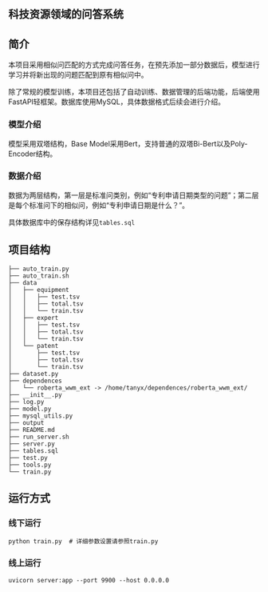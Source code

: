 ## 科技资源领域的问答系统

## 简介
本项目采用相似问匹配的方式完成问答任务，在预先添加一部分数据后，模型进行学习并将新出现的问题匹配到原有相似问中。

除了常规的模型训练，本项目还包括了自动训练、数据管理的后端功能，后端使用FastAPI轻框架。数据库使用MySQL，具体数据格式后续会进行介绍。

### 模型介绍
模型采用双塔结构，Base Model采用Bert，支持普通的双塔Bi-Bert以及Poly-Encoder结构。

### 数据介绍
数据为两层结构，第一层是标准问类别，例如“专利申请日期类型的问题”；第二层是每个标准问下的相似问，例如“专利申请日期是什么？”。

具体数据库中的保存结构详见```tables.sql```


## 项目结构
```console
├── auto_train.py
├── auto_train.sh
├── data
│   ├── equipment
│   │   ├── test.tsv
│   │   ├── total.tsv
│   │   └── train.tsv
│   ├── expert
│   │   ├── test.tsv
│   │   ├── total.tsv
│   │   └── train.tsv
│   └── patent
│       ├── test.tsv
│       ├── total.tsv
│       └── train.tsv
├── dataset.py
├── dependences
│   └── roberta_wwm_ext -> /home/tanyx/dependences/roberta_wwm_ext/
├── __init__.py
├── log.py
├── model.py
├── mysql_utils.py
├── output
├── README.md
├── run_server.sh
├── server.py
├── tables.sql
├── test.py
├── tools.py
└── train.py
```

## 运行方式
### 线下运行
```
python train.py  # 详细参数设置请参照train.py
```
### 线上运行
```
uvicorn server:app --port 9900 --host 0.0.0.0
```
